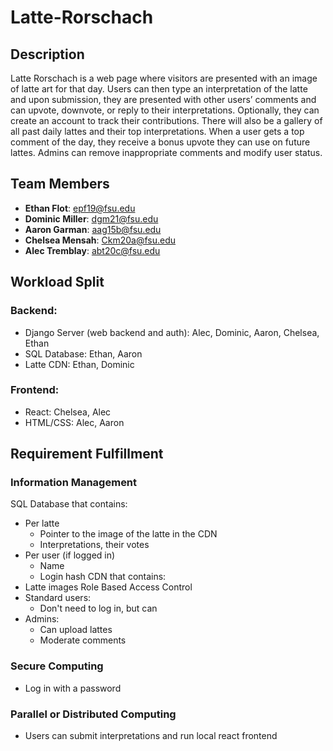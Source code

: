 # Latte-Rorschach

## Description
Latte Rorschach is a web page where visitors are presented with an image of latte art for that day. Users can then type an interpretation of the latte and upon submission, they are presented with other users’ comments and can upvote, downvote, or reply to their interpretations. Optionally, they can create an account to track their contributions. There will also be a gallery of all past daily lattes and their top interpretations. When a user gets a top comment of the day, they receive a bonus upvote they can use on future lattes. Admins can remove inappropriate comments and modify user status.


## Team Members
- **Ethan Flot**: epf19@fsu.edu
- **Dominic Miller**: dgm21@fsu.edu
- **Aaron Garman**: aag15b@fsu.edu
- **Chelsea Mensah**: Ckm20a@fsu.edu
- **Alec Tremblay**: abt20c@fsu.edu


## Workload Split
### Backend:
 - Django Server (web backend and auth): Alec, Dominic, Aaron, Chelsea, Ethan
 - SQL Database: Ethan, Aaron
 - Latte CDN: Ethan, Dominic

### Frontend:
 - React: Chelsea, Alec
 - HTML/CSS: Alec, Aaron


## Requirement Fulfillment
### Information Management
SQL Database that contains:
 - Per latte
    - Pointer to the image of the latte in the CDN
    - Interpretations, their votes
 - Per user (if logged in)
    - Name
    - Login hash
CDN that contains:
 - Latte images
Role Based Access Control
 - Standard users:
    - Don't need to log in, but can
 - Admins:
    - Can upload lattes
    - Moderate comments

### Secure Computing
 - Log in with a password

### Parallel or Distributed Computing
 - Users can submit interpretations and run local react frontend
